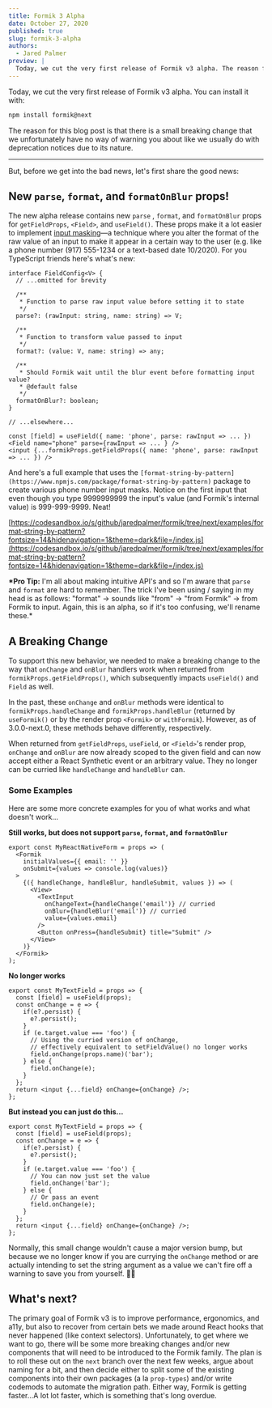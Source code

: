 ```yaml
---
title: Formik 3 Alpha
date: October 27, 2020
published: true
slug: formik-3-alpha
authors:
  - Jared Palmer
preview: |
  Today, we cut the very first release of Formik v3 alpha. The reason for this blog post is that there is a small breaking change that we unfortunately have no way of warning you about like we usually do with deprecation notices due to its nature.
---
```


Today, we cut the very first release of Formik v3 alpha. You can install it with:

```jsx
npm install formik@next
```

The reason for this blog post is that there is a small breaking change that we unfortunately have no way of warning you about like we usually do with deprecation notices due to its nature.

---

But, before we get into the bad news, let's first share the good news:

## New `parse`, `format`, and `formatOnBlur` props!

The new alpha release contains new `parse` , `format`, and `formatOnBlur` props for `getFieldProps`, `<Field>`, and `useField()`. These props make it a lot easier to implement [input masking](https://css-tricks.com/input-masking/)—a technique where you alter the format of the raw value of an input to make it appear in a certain way to the user (e.g. like a phone number (917) 555-1234 or a text-based date 10/2020). For you TypeScript friends here's what's new:

```tsx
interface FieldConfig<V> {
  // ...omitted for brevity

  /**
   * Function to parse raw input value before setting it to state
   */
  parse?: (rawInput: string, name: string) => V;

  /**
   * Function to transform value passed to input
   */
  format?: (value: V, name: string) => any;

  /**
   * Should Formik wait until the blur event before formatting input value?
   * @default false
   */
  formatOnBlur?: boolean;
}

// ...elsewhere...

const [field] = useField({ name: 'phone', parse: rawInput => ... })
<Field name="phone" parse={rawInput => ... } />
<input {...formikProps.getFieldProps({ name: 'phone', parse: rawInput => ... }) />
```

And here's a full example that uses the `[format-string-by-pattern](https://www.npmjs.com/package/format-string-by-pattern)` package to create various phone number input masks. Notice on the first input that even though you type 9999999999 the input's value (and Formik's internal value) is 999-999-9999. Neat!

[https://codesandbox.io/s/github/jaredpalmer/formik/tree/next/examples/format-string-by-pattern?fontsize=14&hidenavigation=1&theme=dark&file=/index.js](https://codesandbox.io/s/github/jaredpalmer/formik/tree/next/examples/format-string-by-pattern?fontsize=14&hidenavigation=1&theme=dark&file=/index.js)

**\*Pro Tip:** I'm all about making intuitive API's and so I'm aware that `parse` and `format` are hard to remember. The trick I've been using / saying in my head is as follows: "format" → sounds like "from" → "from Formik" → from Formik to input. Again, this is an alpha, so if it's too confusing, we'll rename these.\*

## A Breaking Change

To support this new behavior, we needed to make a breaking change to the way that `onChange` and `onBlur` handlers work when returned from `formikProps.getFieldProps()`, which subsequently impacts `useField()` and `Field` as well.

In the past, these `onChange` and `onBlur` methods were identical to `formikProps.handleChange` and `formikProps.handleBlur` (returned by `useFormik()` or by the render prop `<Formik>` or `withFormik`). However, as of 3.0.0-next.0, these methods behave differently, respectively.

When returned from `getFieldProps`, `useField`, or `<Field>`'s render prop, `onChange` and `onBlur` are now already scoped to the given field and can now accept either a React Synthetic event or an arbitrary value. They no longer can be curried like `handleChange` and `handleBlur` can.

### Some Examples

Here are some more concrete examples for you of what works and what doesn't work...

**Still works, but does not support `parse`, `format`, and `formatOnBlur`**

```tsx
export const MyReactNativeForm = props => (
  <Formik
    initialValues={{ email: '' }}
    onSubmit={values => console.log(values)}
  >
    {({ handleChange, handleBlur, handleSubmit, values }) => (
      <View>
        <TextInput
          onChangeText={handleChange('email')} // curried
          onBlur={handleBlur('email')} // curried
          value={values.email}
        />
        <Button onPress={handleSubmit} title="Submit" />
      </View>
    )}
  </Formik>
);
```

**No longer works**

```tsx
export const MyTextField = props => {
  const [field] = useField(props);
  const onChange = e => {
    if(e?.persist) {
      e?.persist();
    }
    if (e.target.value === 'foo') {
      // Using the curried version of onChange,
      // effectively equivalent to setFieldValue() no longer works
      field.onChange(props.name)('bar');
    } else {
      field.onChange(e);
    }
  };
  return <input {...field} onChange={onChange} />;
};
```

**But instead you can just do this...**

```tsx
export const MyTextField = props => {
  const [field] = useField(props);
  const onChange = e => {
    if(e?.persist) {
      e?.persist();
    }
    if (e.target.value === 'foo') {
      // You can now just set the value
      field.onChange('bar');
    } else {
      // Or pass an event
      field.onChange(e);
    }
  };
  return <input {...field} onChange={onChange} />;
};
```

Normally, this small change wouldn't cause a major version bump, but because we no longer know if you are currying the `onChange` method or are actually intending to set the string argument as a value we can't fire off a warning to save you from yourself. 🤷‍♂️

## What's next?

The primary goal of Formik v3 is to improve performance, ergonomics, and a11y, but also to recover from certain bets we made around React hooks that never happened (like context selectors). Unfortunately, to get where we want to go, there will be some more breaking changes and/or new components that will need to be introduced to the Formik family. The plan is to roll these out on the `next` branch over the next few weeks, argue about naming for a bit, and then decide either to split some of the existing components into their own packages (a la `prop-types`) and/or write codemods to automate the migration path. Either way, Formik is getting faster...A lot lot faster, which is something that's long overdue.
